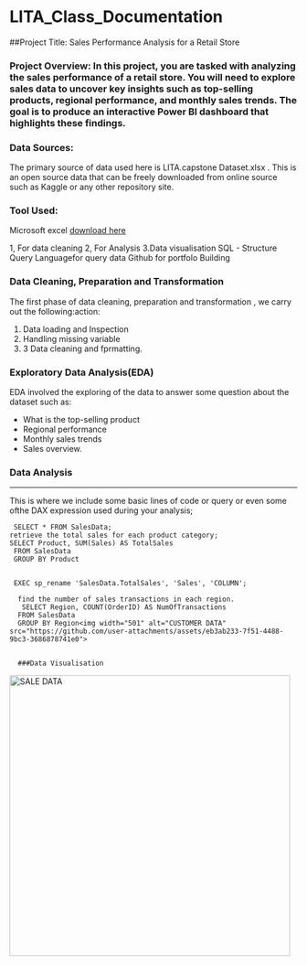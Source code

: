 # LITA_Class_Documentation

##Project Title: Sales Performance Analysis for a Retail Store

### Project Overview: In this project, you are tasked with analyzing the sales performance of a retail store. You will need to explore sales data to uncover key insights such as top-selling products, regional performance, and monthly sales trends. The goal is to produce an interactive Power BI dashboard that highlights these findings.

### Data Sources:
The primary source of data used here is LITA.capstone Dataset.xlsx . This is an open source data that can be freely downloaded from online source such as Kaggle or any other repository site.

### Tool Used:
Microsoft excel [download here](https://www.microsoft.com)

1, For data cleaning
2, For Analysis 
3.Data visualisation
SQL - Structure Query Languagefor query data
Github  for portfolo Building

### Data Cleaning, Preparation and Transformation
The first phase of data cleaning, preparation and transformation , we carry out the following:action:
1. Data loading and Inspection
2. Handling missing variable
3. 3 Data cleaning and fprmatting.

### Exploratory Data Analysis(EDA)
EDA involved the exploring of the data to answer some question about the dataset such as:
-  What is the top-selling product
 - Regional performance
 - Monthly sales trends
-   Sales overview.

  ###  Data Analysis
  ---
  This is where  we include some basic lines of code or query or even some ofthe DAX expression used  during  your analysis;

     SELECT * FROM SalesData;
    retrieve the total sales for each product category;
    SELECT Product, SUM(Sales) AS TotalSales
     FROM SalesData
     GROUP BY Product


     EXEC sp_rename 'SalesData.TotalSales', 'Sales', 'COLUMN';

      find the number of sales transactions in each region.
       SELECT Region, COUNT(OrderID) AS NumOfTransactions
      FROM SalesData
      GROUP BY Region<img width="501" alt="CUSTOMER DATA" src="https://github.com/user-attachments/assets/eb3ab233-7f51-4488-9bc3-3686878741e0">


      ###Data Visualisation
      

   <img width="491" alt="SALE DATA" src="https://github.com/user-attachments/assets/03cea667-21cf-4e56-8fa4-5207d3e0b128">



